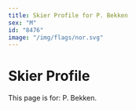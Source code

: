 ```yaml
---
title: Skier Profile for P. Bekken
sex: "M"
id: "8476"
image: "/img/flags/nor.svg" 
---
```


# Skier Profile

This page is for: P. Bekken.
    